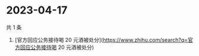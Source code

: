 # 2023-04-17

共 1 条

<!-- BEGIN -->
<!-- 最后更新时间 Mon Apr 17 2023 00:14:45 GMT+0800 (China Standard Time) -->

1. [官方回应公务接待喝 20
   元酒被处分](https://www.zhihu.com/search?q=官方回应公务接待喝 20 元酒被处分)

<!-- END -->
